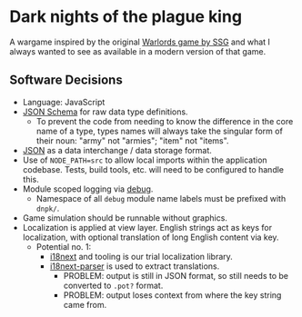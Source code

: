 # Dark nights of the plague king

A wargame inspired by the original [Warlords game by SSG](https://en.wikipedia.org/wiki/Warlords_(1990_video_game)) and what I always wanted to see as available in a modern version of that game.

## Software Decisions

* Language: JavaScript
* [JSON Schema](https://json-schema.org) for raw data type definitions.
    * To prevent the code from needing to know the difference in the core name of a type, types names will always take the singular form of their noun: "army" not "armies"; "item" not "items".
* [JSON](http://json.org/) as a data interchange / data storage format.
* Use of `NODE_PATH=src` to allow local imports within the application codebase. Tests, build tools, etc. will need to be configured to handle this.
* Module scoped logging via [debug](https://github.com/visionmedia/debug).
    * Namespace of all `debug` module name labels must be prefixed with `dnpk/`.
* Game simulation should be runnable without graphics.
* Localization is applied at view layer. English strings act as keys for localization, with optional translation of long English content via key.
    * Potential no. 1:
        * [i18next](https://www.i18next.com/) and tooling is our trial localization library.
        * [i18next-parser](https://github.com/i18next/i18next-parser) is used to extract translations.
            * PROBLEM: output is still in JSON format, so still needs to be converted to `.pot?` format.
            * PROBLEM: output loses context from where the key string came from.
